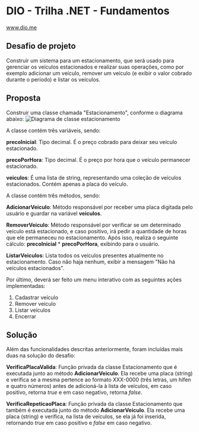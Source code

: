 # DIO - Trilha .NET - Fundamentos
www.dio.me

## Desafio de projeto
Construir um sistema para um estacionamento, que será usado para gerenciar os veículos estacionados e realizar suas operações, como por exemplo adicionar um veículo, remover um veículo (e exibir o valor cobrado durante o período) e listar os veículos.

## Proposta
Construir uma classe chamada "Estacionamento", conforme o diagrama abaixo:
![Diagrama de classe estacionamento](diagrama_classe_estacionamento.png)

A classe contém três variáveis, sendo:

**precoInicial**: Tipo decimal. É o preço cobrado para deixar seu veículo estacionado.

**precoPorHora**: Tipo decimal. É o preço por hora que o veículo permanecer estacionado.

**veiculos**: É uma lista de string, representando uma coleção de veículos estacionados. Contém apenas a placa do veículo.

A classe contém três métodos, sendo:

**AdicionarVeiculo**: Método responsável por receber uma placa digitada pelo usuário e guardar na variável **veiculos**.

**RemoverVeiculo**: Método responsável por verificar se um determinado veículo está estacionado, e caso positivo, irá pedir a quantidade de horas que ele permaneceu no estacionamento. Após isso, realiza o seguinte cálculo: **precoInicial** * **precoPorHora**, exibindo para o usuário.

**ListarVeiculos**: Lista todos os veículos presentes atualmente no estacionamento. Caso não haja nenhum, exibir a mensagem "Não há veículos estacionados".

Por último, deverá ser feito um menu interativo com as seguintes ações implementadas:
1. Cadastrar veículo
2. Remover veículo
3. Listar veículos
4. Encerrar


## Solução
Além das funcionalidades descritas anteriormente, foram incluídas mais duas na solução do desafio:

**VerificaPlacaValida**: Função privada da classe Estacionamento que é executada junto ao método **AdicionarVeiculo**. Ela recebe uma placa (string) e verifica se a mesma pertence ao formato XXX-0000 (três letras, um hífen e quatro números) antes de adicioná-la à lista de veículos, em caso positivo, retorna *true* e em caso negativo, retorna *false*.

**VerificaRepeticaoPlaca**: Função privada da classe Estacionamento que também é executada junto do método **AdicionarVeiculo**. Ela recebe uma placa (string) e verifica, na lista de veículos, se ela já foi inserida, retornando *true* em caso positivo e *false* em caso negativo.